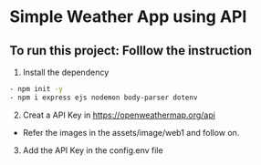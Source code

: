 # Simple Weather App using API

## To run this project: Folllow the instruction


1. Install the dependency 
<!-- Code block-->
```bash
- npm init -y
- npm i express ejs nodemon body-parser dotenv
```
2. Creat a API Key in https://openweathermap.org/api
- Refer the images in the assets/image/web1 and follow on.

3. Add the API Key in the config.env file 